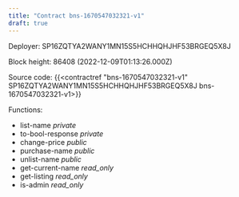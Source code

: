 ```yaml
---
title: "Contract bns-1670547032321-v1"
draft: true
---
```

Deployer: SP16ZQTYA2WANY1MN15S5HCHHQHJHF53BRGEQ5X8J


 



Block height: 86408 (2022-12-09T01:13:26.000Z)

Source code: {{<contractref "bns-1670547032321-v1" SP16ZQTYA2WANY1MN15S5HCHHQHJHF53BRGEQ5X8J bns-1670547032321-v1>}}

Functions:

* list-name _private_
* to-bool-response _private_
* change-price _public_
* purchase-name _public_
* unlist-name _public_
* get-current-name _read_only_
* get-listing _read_only_
* is-admin _read_only_
